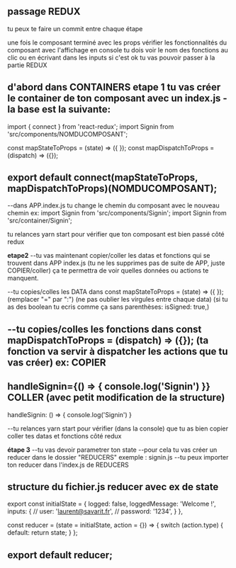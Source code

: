 ## passage REDUX
tu peux te faire un commit entre chaque étape

une fois le composant terminé avec les props
vérifier les fonctionnalités du composant avec l'affichage en console
tu dois voir le nom des fonctions au clic ou en écrivant dans les inputs
si c'est ok tu vas pouvoir passer à la partie REDUX


**d'abord dans CONTAINERS**
**etape 1**
tu vas créer le container de ton composant avec un index.js
-la base est la suivante:
-----------------------------------------------------------------
import { connect } from 'react-redux';
import Signin from 'src/components/NOMDUCOMPOSANT';

const mapStateToProps = (state) => ({ });
const mapDispatchToProps = (dispatch) => ({});

export default connect(mapStateToProps, mapDispatchToProps)(NOMDUCOMPOSANT);
-------------------------------------------------------------------

--dans APP.index.js tu change le chemin du composant avec le nouveau chemin 
ex: import Signin from 'src/components/Signin';
    import Signin from 'src/container/Signin';

tu relances yarn start pour vérifier que ton composant est bien passé côté redux

**etape2**
--tu vas maintenant copier/coller les datas et fonctions qui se trouvent dans APP index.js (tu ne les supprimes pas de suite de APP, juste COPIER/coller)
ça te permettra de voir quelles données ou actions te manquent.

--tu copies/colles les DATA dans 
const mapStateToProps = (state) => ({ });
(remplacer "=" par ":")
(ne pas oublier les virgules entre chaque data)
(si tu as des boolean tu ecris comme ça sans parenthèses: isSigned: true,)

--tu copies/colles les fonctions dans
const mapDispatchToProps = (dispatch) => ({});
(ta fonction va servir à dispatcher les actions que tu vas créer)
ex: 
COPIER
--------------------------
handleSignin={() => {
        console.log('Signin')
      }}
COLLER (avec petit modification de la structure)
------------------------
handleSignin: () => {
        console.log('Signin')
      }

--tu relances yarn start pour vérifier (dans la console) que tu as bien copier coller tes datas et fonctions côté redux

**étape 3**
--tu vas devoir parametrer ton state
--pour cela tu vas créer un reducer dans le dossier "REDUCERS" 
exemple : signin.js
--tu peux importer ton reducer dans l'index.js de REDUCERS

structure du fichier.js reducer avec ex de state
----------------
export const initialState = {
    logged: false,
    loggedMessage: 'Welcome !',
    inputs: {
      // user: 'laurent@savarit.fr',
      // password: '1234',
    }
    },

const reducer = (state = initialState, action = {}) => {
  switch (action.type) {
    default:
      return state;
  }
};

export default reducer;
-----------------------------
